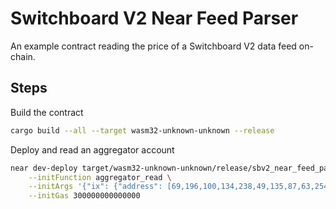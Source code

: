# Switchboard V2 Near Feed Parser

An example contract reading the price of a Switchboard V2 data feed on-chain.

## Steps

Build the contract

```bash
cargo build --all --target wasm32-unknown-unknown --release
```

Deploy and read an aggregator account

```bash
near dev-deploy target/wasm32-unknown-unknown/release/sbv2_near_feed_parser.wasm \
    --initFunction aggregator_read \
    --initArgs '{"ix": {"address": [69,196,100,134,238,49,135,87,63,254,1,167,10,96,147,71,72,147,16,66,48,140,64,203,38,200,194,112,50,38,97,250]} }' \
    --initGas 300000000000000
```
